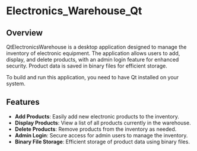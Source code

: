 # Electronics_Warehouse_Qt

## Overview

QtElectronicsWarehouse is a desktop application designed to manage the inventory of electronic equipment. The application allows users to add, display, and delete products, with an admin login feature for enhanced security. Product data is saved in binary files for efficient storage.

To build and run this application, you need to have Qt installed on your system.

## Features

- **Add Products**: Easily add new electronic products to the inventory.
- **Display Products**: View a list of all products currently in the warehouse.
- **Delete Products**: Remove products from the inventory as needed.
- **Admin Login**: Secure access for admin users to manage the inventory.
- **Binary File Storage**: Efficient storage of product data using binary files.




